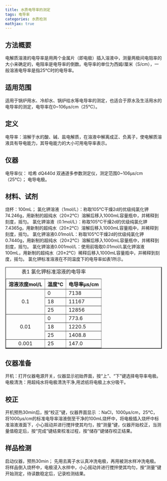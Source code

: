 ```yaml
---
title: 水质电导率的测定
tags: 电导率
categories: 水质检测
mathjax: true
---
```


## 方法概要
  电解质溶液的电导率是用两个金属片（即电极）插入溶液中，测量两极间电阻率的大小来确定的，电阻率是电导率的倒数。电导率的单位为西姆/厘米（S/cm），一般溶液电导率是指25℃时的电导率。
## 适用范围
  适用于锅炉用水、冷却水、锅炉给水等电导率的测定，也适合于原水及生活用水的电导率的测定，电导率在0~106µs/cm（25℃）。
## 定义
  电导率：溶解于水的酸、碱、盐电解质，在溶液中解离成正、负离子，使电解质溶液具有导电能力，其导电能力的大小可用电导率表示。
## 仪器
电导率仪：  哈希 dQ440d 双通道多参数测定仪，测定范围0~106µs/cm（25℃）；
电导电极。
## 材料、试剂
烧杯：100mL；
  氯化钾溶液（1mol/L）：称取105℃干燥2d的优级纯氯化钾74.246g，用新制的超纯水（20±2℃）溶解后移入1000mL容量瓶中，并稀释到刻度，摇匀。
  氯化钾溶液（0.1mol/L）：称取105℃干燥2d的优级纯氯化钾7.4365g，用新制的超纯水（20±2℃）溶解后移入1000mL容量瓶中，并稀释到刻度，摇匀。
  氯化钾溶液0.01mol/L：称取105℃干燥2d的优级纯氯化钾0.7440g，用新制的超纯水（20±2℃）溶解后移入1000mL容量瓶中，并稀释到刻度，摇匀。
  氯化钾溶液0.001mol/L：使用前吸取0.01mol/L氯化钾溶液100mL，用新制的超纯水（20±2℃）稀释后移入1000mL容量瓶中，并稀释到刻度，摇匀。
  氯化钾标准溶液在不同温度下的电导率如表1所示。

<table border="2">
<caption align="center">表1 氯化钾标准溶液的电导率</caption><tr><th align="center">溶液浓度mol/L</th><th>温度℃</th><th>电导率µs/cm</th></tr><tr><td align="center" rowspan="3">0.1</td><td>0</td><td>7138</td></tr><tr><td>18</td><td>11167</td></tr><tr><td>25</td><td>12856</td></tr><tr><td align="center" rowspan="3">0.01</td><td>0</td><td>773.6</td></tr><tr><td>18</td><td>1220.5</td></tr><tr><td>25</td><td>1408.8</td></tr><tr><td align="center">0.001</td><td>25</td><td>147.0</td></tr></table>

## 仪器准备
开机：打开仪器电源开关，仪器显示初始界面，按“上”、“下”键选择电导率电极。
电极清洗：用超纯水将电极清洗干净,用滤纸将电极上水分吸干。
## 校正 
开机预热30min后，按“校正”键，仪器界面显示 ：NaCl，1000µs/cm，25℃，将1000µs/cm的标准电导率溶液倒至干净的100mL烧杯中，将电极插入烧杯中标准溶液液面下，小心摇动并进行搅拌使其均匀，按“测量”键，仪器开始校正，当测量值稳定后，按“完成”键结束校准过程，按“储存”键储存校正结果。
## 样品检测
  启动仪器，预热30min；
  先用去离子水认真冲洗电极，再用被测水样冲洗电极。将样品倒入烧杯中，电极浸入水样中，小心摇动并进行搅拌使其均匀，按“测量”键开始测定，待读数稳定后，记录检测结果。
